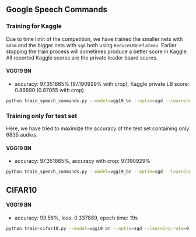 ## Google Speech Commands

### Training for Kaggle

Due to time limit of the competition, we have trained the smaller nets with `adam`
and the bigger nets with `sgd` both using `ReduceLROnPlateau`.
Earlier stopping the train process will sometimes produce a better score in Kaggle.
All reported Kaggle scores are the private leader board scores.

#### VGG19 BN
* accuracy: 97.351865% (97.190929% with crop), Kaggle private LB score: 0.86690 (0.87055 with crop)
```sh
python train_speech_commands.py --model=vgg19_bn --optim=sgd --learning-rate=0.001 --lr-scheduler=plateau --lr-scheduler-patience=5 --max-epochs=90
```

### Training only for test set

Here, we have tried to maximize the accuracy of the test set containing only 6835 audios.

#### VGG19 BN
* accuracy: 97.351865%, accuracy with crop: 97.190929%
```sh
python train_speech_commands.py --model=vgg19_bn --optim=sgd --learning-rate=0.001 --lr-scheduler=plateau --lr-scheduler-patience=5 --max-epochs=90
```

## CIFAR10

#### VGG19 BN
* accuracy: 93.56%, loss: 0.337889, epoch time: 19s
```sh
python train-cifar10.py --model=vgg19_bn --optim=sgd --learning-rate=0.1 --lr-scheduler=step --lr-scheduler-step-size=60 --max-epochs=180
```
